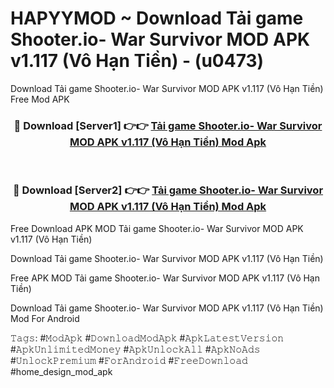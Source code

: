 # HAPYYMOD ~ Download Tải game Shooter.io- War Survivor MOD APK v1.117 (Vô Hạn Tiền) - (u0473)
Download Tải game Shooter.io- War Survivor MOD APK v1.117 (Vô Hạn Tiền) Free Mod APK

<div align="center">
<h3>🔴 Download [Server1] 👉👉 <a href="https://apk-comot.site?title=Tải_game_Shooter.io-_War_Survivor_MOD_APK_v1.117_(Vô_Hạn_Tiền)">Tải game Shooter.io- War Survivor MOD APK v1.117 (Vô Hạn Tiền) Mod Apk</a></h3><br>

<h3>🔴 Download [Server2] 👉👉 <a href="https://apk-comot.site?title=Tải_game_Shooter.io-_War_Survivor_MOD_APK_v1.117_(Vô_Hạn_Tiền)">Tải game Shooter.io- War Survivor MOD APK v1.117 (Vô Hạn Tiền) Mod Apk</a></h3>
</div>


Free Download APK MOD Tải game Shooter.io- War Survivor MOD APK v1.117 (Vô Hạn Tiền)

Download Tải game Shooter.io- War Survivor MOD APK v1.117 (Vô Hạn Tiền) 

Free APK MOD Tải game Shooter.io- War Survivor MOD APK v1.117 (Vô Hạn Tiền) 

Download Tải game Shooter.io- War Survivor MOD APK v1.117 (Vô Hạn Tiền) Mod For Android

𝚃𝚊𝚐𝚜: #𝙼𝚘𝚍𝙰𝚙𝚔 #𝙳𝚘𝚠𝚗𝚕𝚘𝚊𝚍𝙼𝚘𝚍𝙰𝚙𝚔 #𝙰𝚙𝚔𝙻𝚊𝚝𝚎𝚜𝚝𝚅𝚎𝚛𝚜𝚒𝚘𝚗 #𝙰𝚙𝚔𝚄𝚗𝚕𝚒𝚖𝚒𝚝𝚎𝚍𝙼𝚘𝚗𝚎𝚢 #𝙰𝚙𝚔𝚄𝚗𝚕𝚘𝚌𝚔𝙰𝚕𝚕 #𝙰𝚙𝚔𝙽𝚘𝙰𝚍𝚜 #𝚄𝚗𝚕𝚘𝚌𝚔𝙿𝚛𝚎𝚖𝚒𝚞𝚖 #𝙵𝚘𝚛𝙰𝚗𝚍𝚛𝚘𝚒𝚍 #𝙵𝚛𝚎𝚎𝙳𝚘𝚠𝚗𝚕𝚘𝚊𝚍 #home_design_mod_apk
